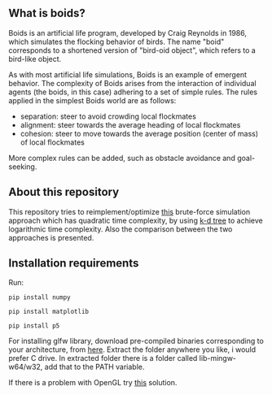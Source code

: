 ## What is boids?

Boids is an artificial life program, developed by Craig Reynolds in 1986, which simulates the flocking behavior of birds. The name "boid" corresponds to a shortened version of "bird-oid object", which refers to a bird-like object.

As with most artificial life simulations, Boids is an example of emergent behavior. The complexity of Boids arises from the interaction of individual agents (the boids, in this case) adhering to a set of simple rules. The rules applied in the simplest Boids world are as follows:

* separation: steer to avoid crowding local flockmates
* alignment: steer towards the average heading of local flockmates
* cohesion: steer to move towards the average position (center of mass) of local flockmates

More complex rules can be added, such as obstacle avoidance and goal-seeking.

## About this repository

This repository tries to reimplement/optimize [this](https://github.com/roholazandie/boids) brute-force simulation approach which has quadratic time complexity, by using [k-d tree](https://en.wikipedia.org/wiki/K-d_tree) to achieve logarithmic time complexity. Also the comparison between the two approaches is presented. 

## Installation requirements

 Run:
 ```
 pip install numpy
 ```
  ```
 pip install matplotlib
 ```
  ```
 pip install p5
 ```
 
For installing glfw library, download pre-compiled binaries corresponding to your architecture, from [here](https://www.glfw.org/download.html).
Extract the folder anywhere you like, i would prefer C drive. In extracted folder there is a folder called lib-mingw-w64/w32, add that to the PATH variable. 

If there is a problem with OpenGL try [this](https://gist.github.com/rb-dahlb/26f316c5b6089807a139fc44ee69f0d1) solution.
